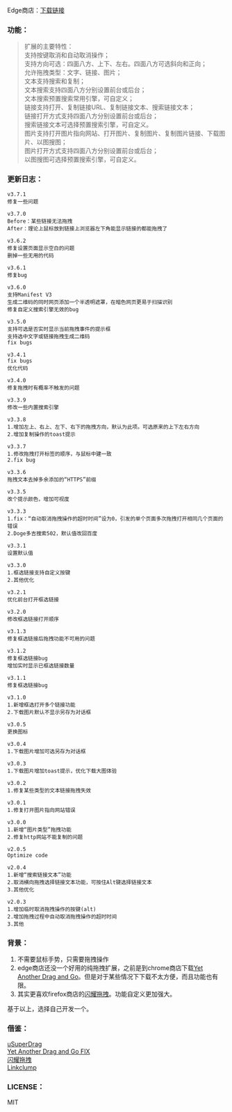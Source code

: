 Edge商店：[下载链接](https://microsoftedge.microsoft.com/addons/detail/nlefalggllbckbaegjonehiokkddgcbn)

### 功能：
> 扩展的主要特性：  
> 支持按键取消和自动取消操作；  
> 支持方向可选：四面八方、上下、左右。四面八方可选斜向和正向；    
> 允许拖拽类型：文字、链接、图片；  
> 文本支持搜索和复制；  
> 文本搜索支持四面八方分别设置前台或后台；  
> 文本搜索预置搜索常用引擎，可自定义；  
> 链接支持打开、复制链接URL、复制链接文本、搜索链接文本；  
> 链接打开方式支持四面八方分别设置前台或后台；  
> 搜索链接文本可选择预置搜索引擎，可自定义。  
> 图片支持打开图片指向网站、打开图片、复制图片、复制图片链接、下载图片、以图搜图；  
> 图片打开方式支持四面八方分别设置前台或后台；  
> 以图搜图可选择预置搜索引擎，可自定义。

### 更新日志：
```
v3.7.1
修复一些问题

v3.7.0
Before：某些链接无法拖拽
After：理论上鼠标放到链接上浏览器左下角能显示链接的都能拖拽了

v3.6.2
修复设置页面显示空白的问题
删掉一些无用的代码

v3.6.1
修复bug

v3.6.0
支持Manifest V3
生成二维码的同时网页添加一个半透明遮罩，在暗色网页更易于扫描识别
修复自定义搜索引擎无效的bug

v3.5.0
支持可选是否实时显示当前拖拽事件的提示框
支持选中文字或链接拖拽生成二维码
fix bugs

v3.4.1
fix bugs
优化代码

v3.4.0
修复拖拽时有概率不触发的问题

v3.3.9
修改一些内置搜索引擎

v3.3.8
1.增加左上、右上、左下、右下的拖拽方向，默认为此项。可选原来的上下左右方向
2.增加复制操作的toast提示

v3.3.7
1.修改拖拽打开标签的顺序，与鼠标中建一致
2.fix bug

v3.3.6
拖拽文本去掉多余添加的“HTTPS”前缀

v3.3.5
改个提示颜色，增加可视度

v3.3.3
1.fix：“自动取消拖拽操作的超时时间”设为0，引发的单个页面多次拖拽打开相同几个页面的错误
2.Doge多吉搜索502，默认值改回百度

v3.3.1
设置默认值

v3.3.0
1.框选链接支持自定义按键
2.其他优化

v3.2.1
优化前台打开框选链接

v3.2.0
修改框选链接打开顺序

v3.1.3
修复框选链接后拖拽功能不可用的问题

v3.1.2
修复框选链接bug
增加实时显示已框选链接数量

v3.1.1
修复框选链接bug

v3.1.0
1.新增框选打开多个链接功能
2.下载图片默认不显示另存为对话框

v3.0.5
更换图标

v3.0.4
1.下载图片增加可选另存为对话框

v3.0.3
1.下载图片增加toast提示，优化下载大图体验

v3.0.2
1.修复某些类型的文本链接拖拽失效

v3.0.1
1.修复打开图片指向网站错误

v3.0.0
1.新增“图片类型”拖拽功能
2.修复http网站不能复制的问题

v2.0.5
Optimize code

v2.0.4
1.新增“搜索链接文本”功能
2.取消横向拖拽选择链接文本功能，可按住Alt键选择链接文本
3.其他优化

v2.0.3
1.增加临时取消拖拽操作的按键(alt)
2.增加拖拽过程中自动取消拖拽操作的超时时间
3.其他
```

### 背景：
1. 不需要鼠标手势，只需要拖拽操作
2. edge商店还没一个好用的纯拖拽扩展，之前是到chrome商店下载[Yet Another Drag and Go](https://chrome.google.com/webstore/detail/yet-another-drag-and-go/hnoonkgmmnklbdehoepdjcidhjbncjmi)。但是对于某些情况下下载不太方便，而且功能也有限。
3. 其实更喜欢firefox商店的[闪耀拖拽](https://addons.mozilla.org/zh-CN/firefox/addon/glitterdrag/)。功能自定义更加强大。

基于以上，选择自己开发一个。

### 借鉴：
[uSuperDrag](https://github.com/iorate/uSuperDrag)  
[Yet Another Drag and Go FIX](https://github.com/jerry74/yadng)  
[闪耀拖拽](https://addons.mozilla.org/zh-CN/firefox/addon/glitterdrag/?src=search)  
[Linkclump](https://chrome.google.com/webstore/detail/linkclump/lfpjkncokllnfokkgpkobnkbkmelfefj)

### LICENSE：
MIT
